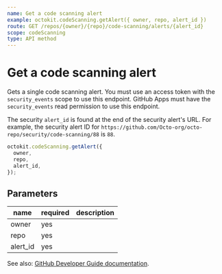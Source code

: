 ```yaml
---
name: Get a code scanning alert
example: octokit.codeScanning.getAlert({ owner, repo, alert_id })
route: GET /repos/{owner}/{repo}/code-scanning/alerts/{alert_id}
scope: codeScanning
type: API method
---
```


# Get a code scanning alert

Gets a single code scanning alert. You must use an access token with the `security_events` scope to use this endpoint. GitHub Apps must have the `security_events` read permission to use this endpoint.

The security `alert_id` is found at the end of the security alert's URL. For example, the security alert ID for `https://github.com/Octo-org/octo-repo/security/code-scanning/88` is `88`.

```js
octokit.codeScanning.getAlert({
  owner,
  repo,
  alert_id,
});
```

## Parameters

<table>
  <thead>
    <tr>
      <th>name</th>
      <th>required</th>
      <th>description</th>
    </tr>
  </thead>
  <tbody>
    <tr><td>owner</td><td>yes</td><td>

</td></tr>
<tr><td>repo</td><td>yes</td><td>

</td></tr>
<tr><td>alert_id</td><td>yes</td><td>

</td></tr>
  </tbody>
</table>

See also: [GitHub Developer Guide documentation](https://developer.github.com/v3/code-scanning/#get-a-code-scanning-alert).
